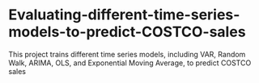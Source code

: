 # Evaluating-different-time-series-models-to-predict-COSTCO-sales
This project trains different time series models, including VAR, Random Walk, ARIMA, OLS, and Exponential Moving Average, to predict COSTCO sales
